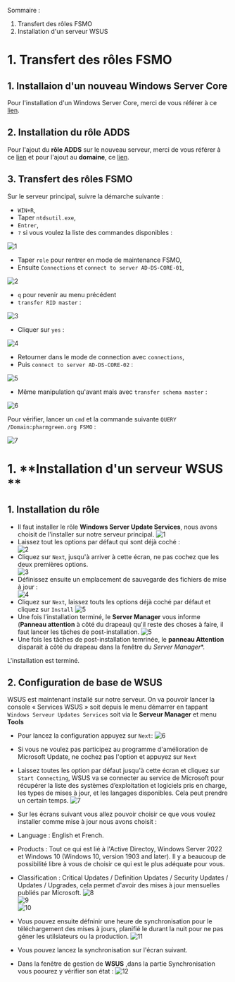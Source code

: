 Sommaire :

1. Transfert des rôles FSMO
2. Installation d'un serveur WSUS 

# 1. **Transfert des rôles FSMO**

## 1. **Installaion d'un nouveau Windows Server Core**

Pour l'installation d'un Windows Server Core, merci de vous référer à ce [lien](https://github.com/WildCodeSchool/TSSR-2402-P3-G4-BuildYourInfra-Pharmgreen/blob/main/S10/s10_install.md).

## 2. **Installation du rôle ADDS**

Pour l'ajout du **rôle ADDS** sur le nouveau serveur, merci de vous référer à ce [lien](https://github.com/WildCodeSchool/TSSR-2402-P3-G4-BuildYourInfra-Pharmgreen/blob/main/S10/s10_install.m) et pour l'ajout au **domaine**, ce [lien](https://github.com/WildCodeSchool/TSSR-2402-P3-G4-BuildYourInfra-Pharmgreen/blob/main/S10/s10_User_Guide.md).

## 3. **Transfert des rôles FSMO**

Sur le serveur principal, suivre la démarche suivante :
- `WIN+R`,
- Taper `ntdsutil.exe`,
- `Entrer`,
- `?` si vous voulez la liste des commandes disponibles :
  
![1](https://github.com/WildCodeSchool/TSSR-2402-P3-G4-BuildYourInfra-Pharmgreen/assets/161329881/f2b5ec20-34d4-41b4-8f3f-c8e955fcfd53)

- Taper `role` pour rentrer en mode de maintenance FSMO,
- Ensuite `Connections` et `connect to server AD-DS-CORE-01`,

![2](https://github.com/WildCodeSchool/TSSR-2402-P3-G4-BuildYourInfra-Pharmgreen/assets/161329881/3657c5e4-4b2d-44d1-8646-4fd9ab3aab62)

- `q` pour revenir au menu précédent
- `transfer RID master` :

![3](https://github.com/WildCodeSchool/TSSR-2402-P3-G4-BuildYourInfra-Pharmgreen/assets/161329881/b8b364bb-64c7-455d-a5a1-5ce5524f1a39)

- Cliquer sur `yes` :

![4](https://github.com/WildCodeSchool/TSSR-2402-P3-G4-BuildYourInfra-Pharmgreen/assets/161329881/d96ccce3-b3fa-4f4e-bbdc-e9277238eee7)

- Retourner dans le mode de connection avec `connections`,
- Puis `connect to server AD-DS-CORE-02` :

![5](https://github.com/WildCodeSchool/TSSR-2402-P3-G4-BuildYourInfra-Pharmgreen/assets/161329881/e9cc9328-9623-48e6-b5ab-98c225f9c1b0)

- Même manipulation qu'avant mais avec `transfer schema master` :

![6](https://github.com/WildCodeSchool/TSSR-2402-P3-G4-BuildYourInfra-Pharmgreen/assets/161329881/f1fe7af3-9263-450f-b9ee-f3a206c90a79)

Pour vérifier, lancer un `cmd` et la commande suivante `QUERY /Domain:pharmgreen.org FSMO` :

![7](https://github.com/WildCodeSchool/TSSR-2402-P3-G4-BuildYourInfra-Pharmgreen/assets/161329881/ad922645-d03d-4718-a512-b900ee39e6f6)


# 1. **Installation d'un serveur WSUS **

## 1. **Installation du rôle**

- Il faut installer le rôle **Windows Server Update Services**, nous avons choisit de l'installer sur notre serveur principal.
![1](https://github.com/WildCodeSchool/TSSR-2402-P3-G4-BuildYourInfra-Pharmgreen/assets/159529274/f4b17904-1e93-43ed-9f52-7d50c9585eb8)  
- Laissez tout les options par défaut qui sont déjà coché :  
![2](https://github.com/WildCodeSchool/TSSR-2402-P3-G4-BuildYourInfra-Pharmgreen/assets/159529274/4a7acfa1-290d-4d6a-872c-142ac75e9e07)  
- Cliquez sur `Next`, jusqu'à arriver à cette écran, ne pas cochez que les deux premières options.  
![3](https://github.com/WildCodeSchool/TSSR-2402-P3-G4-BuildYourInfra-Pharmgreen/assets/159529274/dd202816-c16c-4c53-a41f-4f5f3bdfb26f)
- Définissez ensuite un emplacement de sauvegarde des fichiers de mise à jour :  
![4](https://github.com/WildCodeSchool/TSSR-2402-P3-G4-BuildYourInfra-Pharmgreen/assets/159529274/2db65634-1ac0-4ef1-af77-3fb8a4ec978a)
- Cliquez sur `Next`, laissez touts les options déjà coché par défaut et cliquez sur `Install`
![5](https://github.com/WildCodeSchool/TSSR-2402-P3-G4-BuildYourInfra-Pharmgreen/assets/159529274/895a085f-8107-40ff-b945-50863347ebe6)
- Une fois l'installation terminé, le **Server Manager** vous informe (**Panneau attention** à côté du drapeau) qu'il reste des choses à faire, il faut lancer les tâches de post-installation.
![5](https://github.com/WildCodeSchool/TSSR-2402-P3-G4-BuildYourInfra-Pharmgreen/assets/159529274/7646576b-0ab3-44d9-8d8f-e1ca5a9fa424)
- Une fois les tâches de post-installation temrinée, le **panneau Attention** disparait à côté du drapeau dans la fenêtre du *Server Manager**.

L'installation est terminé.

## 2. **Configuration de base de WSUS**

WSUS est maintenant installé sur notre serveur. On va pouvoir lancer la console « Services WSUS » soit depuis le menu démarrer en tappant `Windows Serveur Updates Services` soit via le **Serveur Manager** et menu **Tools**

- Pour lancez la configuration appuyez sur `Next`:
![6](https://github.com/WildCodeSchool/TSSR-2402-P3-G4-BuildYourInfra-Pharmgreen/assets/159529274/8e835541-9c86-46f9-9f2d-d1e70878f5b5)
- Si vous ne voulez pas participez au programme d'amélioration de Microsoft Update, ne cochez pas l'option et appuyez sur `Next`
- Laissez toutes les option par défaut jusqu'à cette écran et cliquez sur `Start Connecting`, WSUS va se connecter au service de Microsoft pour récupérer la liste des systèmes d’exploitation et logiciels pris en charge, les types de mises à jour, et les langages disponibles. Cela peut prendre un certain temps.
![7](https://github.com/WildCodeSchool/TSSR-2402-P3-G4-BuildYourInfra-Pharmgreen/assets/159529274/dff03249-f530-4cb1-a258-1cd09effc52c)
- Sur les écrans suivant vous allez pouvoir choisir ce que vous voulez installer comme mise à jour nous avons choisit :
-   Language : English et French.
-   Products : Tout ce qui est lié à l'Active Directoy, Windows Server 2022 et Windows 10 (Windows 10, version 1903 and later). Il y a beaucoup de possibilité libre à vous de choisir ce qui est le plus adéquate pour vous.
-   Classification : Critical Updates / Definition Updates / Security Updates / Updates / Upgrades, cela permet d'avoir des mises à jour mensuelles publiés par Microsoft.
![8](https://github.com/WildCodeSchool/TSSR-2402-P3-G4-BuildYourInfra-Pharmgreen/assets/159529274/0edc9241-0ef8-4432-802d-70b174a06151)  
![9](https://github.com/WildCodeSchool/TSSR-2402-P3-G4-BuildYourInfra-Pharmgreen/assets/159529274/ec46b72d-b37f-407e-8f26-53820fee0e49)  
![10](https://github.com/WildCodeSchool/TSSR-2402-P3-G4-BuildYourInfra-Pharmgreen/assets/159529274/b96809ca-d784-4bf6-8c9e-ce969f9b9e90)

- Vous pouvez ensuite défninir une heure de synchronisation pour le téléchargement des mises à jours, planifié le durant la nuit pour ne pas géner les utilsiateurs ou la production.
![11](https://github.com/WildCodeSchool/TSSR-2402-P3-G4-BuildYourInfra-Pharmgreen/assets/159529274/7f47c518-f48f-4bc6-815a-d10a2d489aad)
- Vous pouvez lancez la synchronisation sur l'écran suivant.
- Dans la fenêtre de gestion de **WSUS** ,dans la partie Synchronisation vous poourez y vérifier son état :
![12](https://github.com/WildCodeSchool/TSSR-2402-P3-G4-BuildYourInfra-Pharmgreen/assets/159529274/9537e031-f1c4-411b-aa2e-ecfaf8e9943c)







